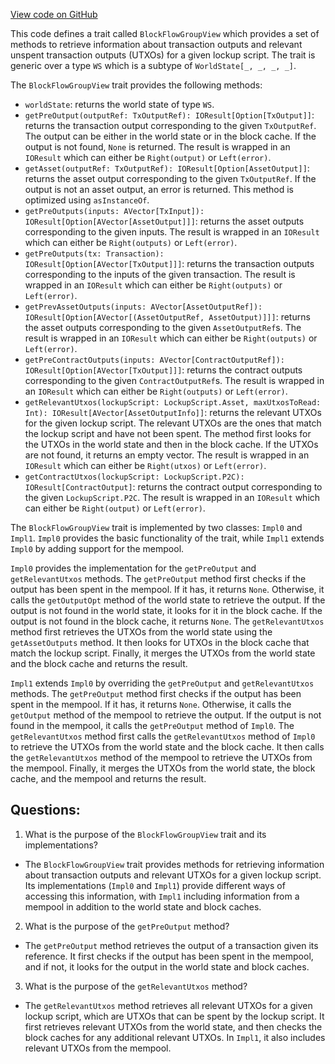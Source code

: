 [View code on GitHub](https://github.com/oxygenium/oxygenium/flow/src/main/scala/org/oxygenium/flow/core/BlockFlowGroupView.scala)

This code defines a trait called `BlockFlowGroupView` which provides a set of methods to retrieve information about transaction outputs and relevant unspent transaction outputs (UTXOs) for a given lockup script. The trait is generic over a type `WS` which is a subtype of `WorldState[_, _, _, _]`. 

The `BlockFlowGroupView` trait provides the following methods:
- `worldState`: returns the world state of type `WS`.
- `getPreOutput(outputRef: TxOutputRef): IOResult[Option[TxOutput]]`: returns the transaction output corresponding to the given `TxOutputRef`. The output can be either in the world state or in the block cache. If the output is not found, `None` is returned. The result is wrapped in an `IOResult` which can either be `Right(output)` or `Left(error)`.
- `getAsset(outputRef: TxOutputRef): IOResult[Option[AssetOutput]]`: returns the asset output corresponding to the given `TxOutputRef`. If the output is not an asset output, an error is returned. This method is optimized using `asInstanceOf`.
- `getPreOutputs(inputs: AVector[TxInput]): IOResult[Option[AVector[AssetOutput]]]`: returns the asset outputs corresponding to the given inputs. The result is wrapped in an `IOResult` which can either be `Right(outputs)` or `Left(error)`.
- `getPreOutputs(tx: Transaction): IOResult[Option[AVector[TxOutput]]]`: returns the transaction outputs corresponding to the inputs of the given transaction. The result is wrapped in an `IOResult` which can either be `Right(outputs)` or `Left(error)`.
- `getPrevAssetOutputs(inputs: AVector[AssetOutputRef]): IOResult[Option[AVector[(AssetOutputRef, AssetOutput)]]]`: returns the asset outputs corresponding to the given `AssetOutputRef`s. The result is wrapped in an `IOResult` which can either be `Right(outputs)` or `Left(error)`.
- `getPreContractOutputs(inputs: AVector[ContractOutputRef]): IOResult[Option[AVector[TxOutput]]]`: returns the contract outputs corresponding to the given `ContractOutputRef`s. The result is wrapped in an `IOResult` which can either be `Right(outputs)` or `Left(error)`.
- `getRelevantUtxos(lockupScript: LockupScript.Asset, maxUtxosToRead: Int): IOResult[AVector[AssetOutputInfo]]`: returns the relevant UTXOs for the given lockup script. The relevant UTXOs are the ones that match the lockup script and have not been spent. The method first looks for the UTXOs in the world state and then in the block cache. If the UTXOs are not found, it returns an empty vector. The result is wrapped in an `IOResult` which can either be `Right(utxos)` or `Left(error)`.
- `getContractUtxos(lockupScript: LockupScript.P2C): IOResult[ContractOutput]`: returns the contract output corresponding to the given `LockupScript.P2C`. The result is wrapped in an `IOResult` which can either be `Right(output)` or `Left(error)`.

The `BlockFlowGroupView` trait is implemented by two classes: `Impl0` and `Impl1`. `Impl0` provides the basic functionality of the trait, while `Impl1` extends `Impl0` by adding support for the mempool. 

`Impl0` provides the implementation for the `getPreOutput` and `getRelevantUtxos` methods. The `getPreOutput` method first checks if the output has been spent in the mempool. If it has, it returns `None`. Otherwise, it calls the `getOutputOpt` method of the world state to retrieve the output. If the output is not found in the world state, it looks for it in the block cache. If the output is not found in the block cache, it returns `None`. The `getRelevantUtxos` method first retrieves the UTXOs from the world state using the `getAssetOutputs` method. It then looks for UTXOs in the block cache that match the lockup script. Finally, it merges the UTXOs from the world state and the block cache and returns the result.

`Impl1` extends `Impl0` by overriding the `getPreOutput` and `getRelevantUtxos` methods. The `getPreOutput` method first checks if the output has been spent in the mempool. If it has, it returns `None`. Otherwise, it calls the `getOutput` method of the mempool to retrieve the output. If the output is not found in the mempool, it calls the `getPreOutput` method of `Impl0`. The `getRelevantUtxos` method first calls the `getRelevantUtxos` method of `Impl0` to retrieve the UTXOs from the world state and the block cache. It then calls the `getRelevantUtxos` method of the mempool to retrieve the UTXOs from the mempool. Finally, it merges the UTXOs from the world state, the block cache, and the mempool and returns the result.
## Questions: 
 1. What is the purpose of the `BlockFlowGroupView` trait and its implementations?
- The `BlockFlowGroupView` trait provides methods for retrieving information about transaction outputs and relevant UTXOs for a given lockup script. Its implementations (`Impl0` and `Impl1`) provide different ways of accessing this information, with `Impl1` including information from a mempool in addition to the world state and block caches.

2. What is the purpose of the `getPreOutput` method?
- The `getPreOutput` method retrieves the output of a transaction given its reference. It first checks if the output has been spent in the mempool, and if not, it looks for the output in the world state and block caches.

3. What is the purpose of the `getRelevantUtxos` method?
- The `getRelevantUtxos` method retrieves all relevant UTXOs for a given lockup script, which are UTXOs that can be spent by the lockup script. It first retrieves relevant UTXOs from the world state, and then checks the block caches for any additional relevant UTXOs. In `Impl1`, it also includes relevant UTXOs from the mempool.